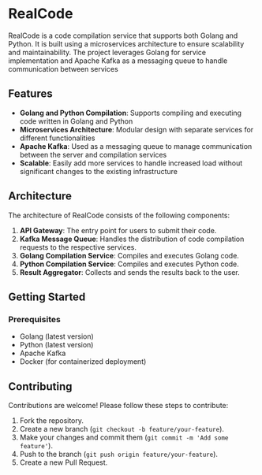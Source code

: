 # RealCode

RealCode is a code compilation service that supports both Golang and Python. It is built using a microservices architecture to ensure scalability and maintainability. The project leverages Golang for service implementation and Apache Kafka as a messaging queue to handle communication between services

## Features

- **Golang and Python Compilation**: Supports compiling and executing code written in Golang and Python
- **Microservices Architecture**: Modular design with separate services for different functionalities
- **Apache Kafka**: Used as a messaging queue to manage communication between the server and compilation services
- **Scalable**: Easily add more services to handle increased load without significant changes to the existing infrastructure

## Architecture

The architecture of RealCode consists of the following components:

1. **API Gateway**: The entry point for users to submit their code.
2. **Kafka Message Queue**: Handles the distribution of code compilation requests to the respective services.
3. **Golang Compilation Service**: Compiles and executes Golang code.
4. **Python Compilation Service**: Compiles and executes Python code.
5. **Result Aggregator**: Collects and sends the results back to the user.

## Getting Started

### Prerequisites

- Golang (latest version)
- Python (latest version)
- Apache Kafka
- Docker (for containerized deployment)

## Contributing

Contributions are welcome! Please follow these steps to contribute:

1. Fork the repository.
2. Create a new branch (`git checkout -b feature/your-feature`).
3. Make your changes and commit them (`git commit -m 'Add some feature'`).
4. Push to the branch (`git push origin feature/your-feature`).
5. Create a new Pull Request.
